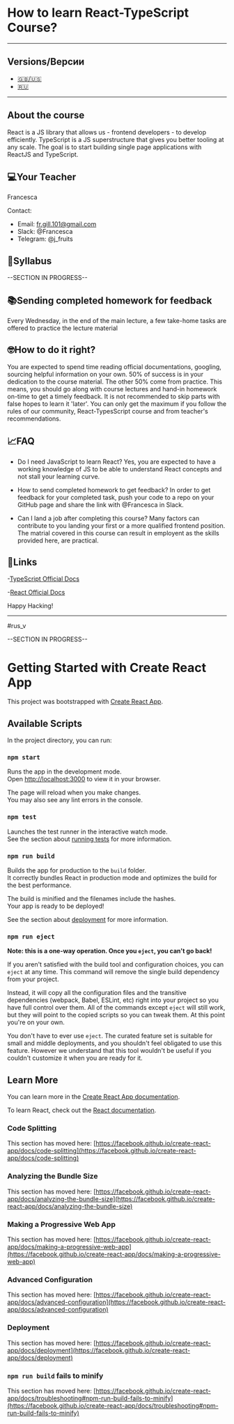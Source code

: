 # How to learn React-TypeScript Course?
-------------------
## Versions/Версии
- [🇬🇧/🇺🇸](#eng_v)
- [🇷🇺](#rus_v)
-------------------
## About the course
React is a JS library that allows us - frontend developers - to develop efficiently. TypeScript is a JS superstructure that gives you better tooling at any scale. The goal is to start building single page applications with ReactJS and TypeScript.

## 💻Your Teacher
Francesca

Contact:

  + Email:   fr.gill.101@gmail.com
  + Slack:   @Francesca
  + Telegram:   @j_fruits

## 📝Syllabus

--SECTION IN PROGRESS--

## 📚Sending completed homework for feedback
Every Wednesday, in the end of the main lecture, a few take-home tasks are offered to practice the lecture material

## 🤓How to do it right?
You are expected to spend time reading official documentations, googling, sourcing helpful information on your own. 50% of success is in your dedication to the course material. The other 50% come from practice. This means, you should go along with course lectures and hand-in homework on-time to get a timely feedback. It is not recommended to skip parts with false hopes to learn it 'later'. You can only get the maximum if you follow the rules of our community, React-TypesScript course and from teacher's recommendations.

## 📈FAQ
+ Do I need JavaScript to learn React?
  Yes, you are expected to have a working knowledge of JS to be able to understand React concepts and not stall your learning curve.

+ How to send completed homework to get feedback?
  In order to get feedback for your completed task, push your code to a repo on your GitHub page and share the link with @Francesca in Slack.

+ Can I land a job after completing this course?
  Many factors can contribute to you landing your first or a more qualified frontend position. The matrial covered in this course can result in employent     as the skills provided here, are practical.

## 🔗Links
-[TypeScript Official Docs](https://www.typescriptlang.org/)

-[React Official Docs](https://reactjs.org/)

Happy Hacking!


-----
#rus_v

--SECTION IN PROGRESS--
# Getting Started with Create React App

This project was bootstrapped with [Create React App](https://github.com/facebook/create-react-app).

## Available Scripts

In the project directory, you can run:

### `npm start`

Runs the app in the development mode.\
Open [http://localhost:3000](http://localhost:3000) to view it in your browser.

The page will reload when you make changes.\
You may also see any lint errors in the console.

### `npm test`

Launches the test runner in the interactive watch mode.\
See the section about [running tests](https://facebook.github.io/create-react-app/docs/running-tests) for more information.

### `npm run build`

Builds the app for production to the `build` folder.\
It correctly bundles React in production mode and optimizes the build for the best performance.

The build is minified and the filenames include the hashes.\
Your app is ready to be deployed!

See the section about [deployment](https://facebook.github.io/create-react-app/docs/deployment) for more information.

### `npm run eject`

**Note: this is a one-way operation. Once you `eject`, you can't go back!**

If you aren't satisfied with the build tool and configuration choices, you can `eject` at any time. This command will remove the single build dependency from your project.

Instead, it will copy all the configuration files and the transitive dependencies (webpack, Babel, ESLint, etc) right into your project so you have full control over them. All of the commands except `eject` will still work, but they will point to the copied scripts so you can tweak them. At this point you're on your own.

You don't have to ever use `eject`. The curated feature set is suitable for small and middle deployments, and you shouldn't feel obligated to use this feature. However we understand that this tool wouldn't be useful if you couldn't customize it when you are ready for it.

## Learn More

You can learn more in the [Create React App documentation](https://facebook.github.io/create-react-app/docs/getting-started).

To learn React, check out the [React documentation](https://reactjs.org/).

### Code Splitting

This section has moved here: [https://facebook.github.io/create-react-app/docs/code-splitting](https://facebook.github.io/create-react-app/docs/code-splitting)

### Analyzing the Bundle Size

This section has moved here: [https://facebook.github.io/create-react-app/docs/analyzing-the-bundle-size](https://facebook.github.io/create-react-app/docs/analyzing-the-bundle-size)

### Making a Progressive Web App

This section has moved here: [https://facebook.github.io/create-react-app/docs/making-a-progressive-web-app](https://facebook.github.io/create-react-app/docs/making-a-progressive-web-app)

### Advanced Configuration

This section has moved here: [https://facebook.github.io/create-react-app/docs/advanced-configuration](https://facebook.github.io/create-react-app/docs/advanced-configuration)

### Deployment

This section has moved here: [https://facebook.github.io/create-react-app/docs/deployment](https://facebook.github.io/create-react-app/docs/deployment)

### `npm run build` fails to minify

This section has moved here: [https://facebook.github.io/create-react-app/docs/troubleshooting#npm-run-build-fails-to-minify](https://facebook.github.io/create-react-app/docs/troubleshooting#npm-run-build-fails-to-minify)
